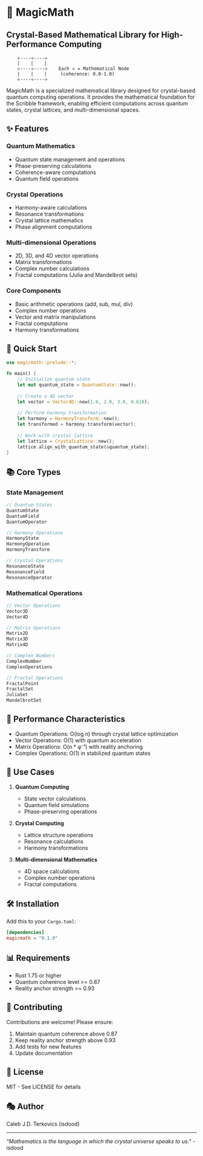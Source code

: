 # 🔮 MagicMath
## Crystal-Based Mathematical Library for High-Performance Computing

```ascii
    ⟡----⟡----⟡
    |    |    |
    ⟡----⟡----⟡    Each ⟡ = Mathematical Node
    |    |    |     (coherence: 0.0-1.0)
    ⟡----⟡----⟡
```

MagicMath is a specialized mathematical library designed for crystal-based quantum computing operations. It provides the mathematical foundation for the Scribble framework, enabling efficient computations across quantum states, crystal lattices, and multi-dimensional spaces.

## ✨ Features

### Quantum Mathematics
- Quantum state management and operations
- Phase-preserving calculations
- Coherence-aware computations
- Quantum field operations

### Crystal Operations
- Harmony-aware calculations
- Resonance transformations
- Crystal lattice mathematics
- Phase alignment computations

### Multi-dimensional Operations
- 2D, 3D, and 4D vector operations
- Matrix transformations
- Complex number calculations
- Fractal computations (Julia and Mandelbrot sets)

### Core Components
- Basic arithmetic operations (add, sub, mul, div)
- Complex number operations
- Vector and matrix manipulations
- Fractal computations
- Harmony transformations

## 🚀 Quick Start

```rust
use magicmath::prelude::*;

fn main() {
    // Initialize quantum state
    let mut quantum_state = QuantumState::new();
    
    // Create a 4D vector
    let vector = Vector4D::new(1.0, 2.0, 3.0, 0.618);
    
    // Perform harmony transformation
    let harmony = HarmonyTransform::new();
    let transformed = harmony.transform(vector);
    
    // Work with crystal lattice
    let lattice = CrystalLattice::new();
    lattice.align_with_quantum_state(&quantum_state);
}
```

## 📚 Core Types

### State Management
```rust
// Quantum States
QuantumState
QuantumField
QuantumOperator

// Harmony Operations
HarmonyState
HarmonyOperation
HarmonyTransform

// Crystal Operations
ResonanceState
ResonanceField
ResonanceOperator
```

### Mathematical Operations
```rust
// Vector Operations
Vector3D
Vector4D

// Matrix Operations
Matrix2D
Matrix3D
Matrix4D

// Complex Numbers
ComplexNumber
ComplexOperations

// Fractal Operations
FractalPoint
FractalSet
JuliaSet
MandelbrotSet
```

## 💫 Performance Characteristics

- Quantum Operations: O(log n) through crystal lattice optimization
- Vector Operations: O(1) with quantum acceleration
- Matrix Operations: O(n * φ⁻¹) with reality anchoring
- Complex Operations: O(1) in stabilized quantum states

## 🎯 Use Cases

1. **Quantum Computing**
   - State vector calculations
   - Quantum field simulations
   - Phase-preserving operations

2. **Crystal Computing**
   - Lattice structure operations
   - Resonance calculations
   - Harmony transformations

3. **Multi-dimensional Mathematics**
   - 4D space calculations
   - Complex number operations
   - Fractal computations

## 🛠️ Installation

Add this to your `Cargo.toml`:
```toml
[dependencies]
magicmath = "0.1.0"
```

## 📊 Requirements

- Rust 1.75 or higher
- Quantum coherence level >= 0.87
- Reality anchor strength >= 0.93

## 🤝 Contributing

Contributions are welcome! Please ensure:
1. Maintain quantum coherence above 0.87
2. Keep reality anchor strength above 0.93
3. Add tests for new features
4. Update documentation

## 📜 License
MIT - See LICENSE for details

## 🎭 Author
Caleb J.D. Terkovics (isdood)

---
*"Mathematics is the language in which the crystal universe speaks to us."* - isdood
